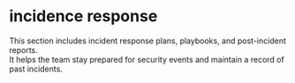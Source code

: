 # incidence response  

This section includes incident response plans, playbooks, and post-incident reports.  
It helps the team stay prepared for security events and maintain a record of past incidents.
